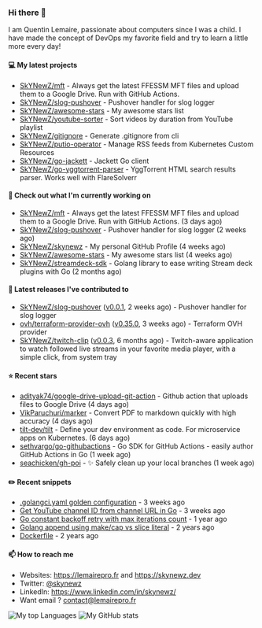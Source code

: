 ### Hi there 👋

I am Quentin Lemaire, passionate about computers since I was a child.
I have made the concept of DevOps my favorite field and try to learn a little more every day!

#### 💻 My latest projects


- [SkYNewZ/mft](https://github.com/SkYNewZ/mft) - Always get the latest FFESSM MFT files and upload them to a Google Drive. Run with GitHub Actions.
- [SkYNewZ/slog-pushover](https://github.com/SkYNewZ/slog-pushover) - Pushover handler for slog logger
- [SkYNewZ/awesome-stars](https://github.com/SkYNewZ/awesome-stars) - My awesome stars list
- [SkYNewZ/youtube-sorter](https://github.com/SkYNewZ/youtube-sorter) - Sort videos by duration from YouTube playlist
- [SkYNewZ/gitignore](https://github.com/SkYNewZ/gitignore) - Generate .gitignore from cli
- [SkYNewZ/putio-operator](https://github.com/SkYNewZ/putio-operator) - Manage RSS feeds from Kubernetes Custom Resources 
- [SkYNewZ/go-jackett](https://github.com/SkYNewZ/go-jackett) - Jackett Go client
- [SkYNewZ/go-yggtorrent-parser](https://github.com/SkYNewZ/go-yggtorrent-parser) - YggTorrent HTML search results parser. Works well with FlareSolverr

#### 👷 Check out what I'm currently working on


- [SkYNewZ/mft](https://github.com/SkYNewZ/mft) - Always get the latest FFESSM MFT files and upload them to a Google Drive. Run with GitHub Actions. (3 days ago)
- [SkYNewZ/slog-pushover](https://github.com/SkYNewZ/slog-pushover) - Pushover handler for slog logger (2 weeks ago)
- [SkYNewZ/skynewz](https://github.com/SkYNewZ/skynewz) - My personal GitHub Profile (4 weeks ago)
- [SkYNewZ/awesome-stars](https://github.com/SkYNewZ/awesome-stars) - My awesome stars list (4 weeks ago)
- [SkYNewZ/streamdeck-sdk](https://github.com/SkYNewZ/streamdeck-sdk) - Golang library to ease writing Stream deck plugins with Go (2 months ago)

#### 🚀 Latest releases I've contributed to


- [SkYNewZ/slog-pushover](https://github.com/SkYNewZ/slog-pushover) ([v0.0.1](https://github.com/SkYNewZ/slog-pushover/releases/tag/v0.0.1), 2 weeks ago) - Pushover handler for slog logger
- [ovh/terraform-provider-ovh](https://github.com/ovh/terraform-provider-ovh) ([v0.35.0](https://github.com/ovh/terraform-provider-ovh/releases/tag/v0.35.0), 3 weeks ago) - Terraform OVH provider
- [SkYNewZ/twitch-clip](https://github.com/SkYNewZ/twitch-clip) ([v0.0.3](https://github.com/SkYNewZ/twitch-clip/releases/tag/v0.0.3), 6 months ago) - Twitch-aware application to watch followed live streams in your favorite media player, with a simple click, from system tray

#### ⭐ Recent stars

- [adityak74/google-drive-upload-git-action](https://github.com/adityak74/google-drive-upload-git-action) - Github action that uploads files to Google Drive (4 days ago)
- [VikParuchuri/marker](https://github.com/VikParuchuri/marker) - Convert PDF to markdown quickly with high accuracy (4 days ago)
- [tilt-dev/tilt](https://github.com/tilt-dev/tilt) - Define your dev environment as code. For microservice apps on Kubernetes. (6 days ago)
- [sethvargo/go-githubactions](https://github.com/sethvargo/go-githubactions) - Go SDK for GitHub Actions - easily author GitHub Actions in Go (1 week ago)
- [seachicken/gh-poi](https://github.com/seachicken/gh-poi) - ✨ Safely clean up your local branches (1 week ago)

#### ✏️ Recent snippets


- [.golangci.yaml golden configuration](https://gist.github.com/1298ddacb28d23738a9498509765baae) - 3 weeks ago
- [Get YouTube channel ID from channel URL in Go](https://gist.github.com/876c3fe69d7d84cf47510032194ff888) - 3 weeks ago
- [Go constant backoff retry with max iterations count](https://gist.github.com/69f09bb63ed1429557aa9121042531fa) - 1 year ago
- [Golang append using make/cap vs slice literal](https://gist.github.com/ebdcb5d1737bcabc66238d0818250f4b) - 2 years ago
- [Dockerfile](https://gist.github.com/0a0e1b32f91ea09efa1f5bdfef480b21) - 2 years ago

#### 📫 How to reach me

- Websites: https://lemairepro.fr and https://skynewz.dev
- Twitter: [@skynewz](https://twitter.com/skynewz)
- LinkedIn: https://www.linkedin.com/in/skynewz/
- Want email ? [contact@lemairepro.fr](mailto:contact@lemairepro.fr?subject=Contact%20from%20your%20Github%20Profile)

![My top Languages](https://github-readme-stats.vercel.app/api/top-langs/?username=skynewz&hide=javascript,html,css,typescript&layout=compact)
![My GitHub stats](https://github-readme-stats.vercel.app/api?username=skynewz&count_private=true&show_icons=true)

